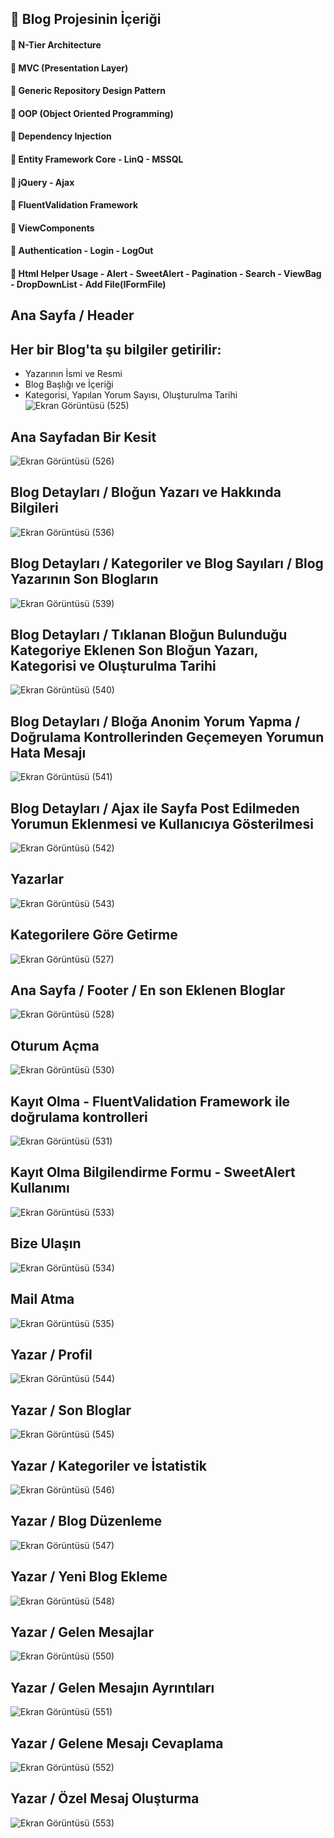 ## 📌 Blog Projesinin İçeriği
#### 💎 N-Tier Architecture
#### 💎 MVC (Presentation Layer)
#### 💎 Generic Repository Design Pattern
#### 💎 OOP (Object Oriented Programming)
#### 💎 Dependency Injection 
#### 💎 Entity Framework Core - LinQ - MSSQL
#### 💎 jQuery - Ajax
#### 💎 FluentValidation Framework
#### 💎 ViewComponents
#### 💎 Authentication - Login - LogOut
#### 💎 Html Helper Usage - Alert - SweetAlert - Pagination - Search - ViewBag - DropDownList - Add File(IFormFile)
## Ana Sayfa / Header
## Her bir Blog'ta şu bilgiler getirilir: 
- Yazarının İsmi ve Resmi 
- Blog Başlığı ve İçeriği
- Kategorisi, Yapılan Yorum Sayısı, Oluşturulma Tarihi
![Ekran Görüntüsü (525)](https://github.com/user-attachments/assets/a498d983-f183-49ea-b139-58f2e92f9a3f)
## **Ana Sayfadan Bir Kesit**
![Ekran Görüntüsü (526)](https://github.com/user-attachments/assets/2bb01b5f-9b22-4dc7-abc0-757a4ddfb136)
## Blog Detayları / Bloğun Yazarı ve Hakkında Bilgileri
![Ekran Görüntüsü (536)](https://github.com/user-attachments/assets/3f3b17ab-74a6-49a4-ab32-b9ffe7c26176)
## Blog Detayları / Kategoriler ve Blog Sayıları / Blog Yazarının Son Blogların
![Ekran Görüntüsü (539)](https://github.com/user-attachments/assets/389542eb-d628-4f49-90eb-3d96b91fa914)
## Blog Detayları / Tıklanan Bloğun Bulunduğu Kategoriye Eklenen Son Bloğun Yazarı, Kategorisi ve Oluşturulma Tarihi
![Ekran Görüntüsü (540)](https://github.com/user-attachments/assets/59cabbaf-5a01-4452-a09a-d5fa13fc7514)
## Blog Detayları /  Bloğa Anonim Yorum Yapma / Doğrulama Kontrollerinden Geçemeyen Yorumun Hata Mesajı
![Ekran Görüntüsü (541)](https://github.com/user-attachments/assets/a261f2c1-d997-4fca-a5f5-15be6de49e88)
## Blog Detayları / Ajax ile Sayfa Post Edilmeden Yorumun Eklenmesi ve Kullanıcıya Gösterilmesi 
![Ekran Görüntüsü (542)](https://github.com/user-attachments/assets/7284b83d-2ea9-4199-83fa-e21ab9327f12)
## Yazarlar
![Ekran Görüntüsü (543)](https://github.com/user-attachments/assets/e52a8ac8-a1da-41c6-b157-d816ca4c8d80)
## Kategorilere Göre Getirme
![Ekran Görüntüsü (527)](https://github.com/user-attachments/assets/95ae1807-37df-46b4-ab11-62ec614cd67e)
## Ana Sayfa / Footer / En son Eklenen Bloglar
![Ekran Görüntüsü (528)](https://github.com/user-attachments/assets/ac8432fc-f02d-46b9-9b64-3805031845cf)
## Oturum Açma
![Ekran Görüntüsü (530)](https://github.com/user-attachments/assets/b33303fc-997c-4171-8f5a-9d837b314a0e)
## Kayıt Olma - FluentValidation Framework ile doğrulama kontrolleri
![Ekran Görüntüsü (531)](https://github.com/user-attachments/assets/10ce8863-9861-4cfe-a54f-0b7a9f513663)
## Kayıt Olma Bilgilendirme Formu - SweetAlert Kullanımı
![Ekran Görüntüsü (533)](https://github.com/user-attachments/assets/59564878-00b5-4ddd-bea3-31b94ff77cb3)
## Bize Ulaşın
![Ekran Görüntüsü (534)](https://github.com/user-attachments/assets/a5eaf512-d0d5-4cd5-9346-f5debdc35288)
## Mail Atma
![Ekran Görüntüsü (535)](https://github.com/user-attachments/assets/0d935d3b-459e-4499-94eb-3ad5cdc31364)
## Yazar / Profil
![Ekran Görüntüsü (544)](https://github.com/user-attachments/assets/660fe3e1-8256-4ceb-ba89-7f809fc56cfc)
## Yazar / Son Bloglar
![Ekran Görüntüsü (545)](https://github.com/user-attachments/assets/222c2358-2e6c-4e45-b420-efaac62ff4cb)
## Yazar / Kategoriler ve İstatistik
![Ekran Görüntüsü (546)](https://github.com/user-attachments/assets/60e9bef4-bb64-46d0-b2b2-2c6df5de78cb)
## Yazar / Blog Düzenleme
![Ekran Görüntüsü (547)](https://github.com/user-attachments/assets/6e978437-4210-4d99-a4a1-ac92f436053a)
## Yazar / Yeni Blog Ekleme
![Ekran Görüntüsü (548)](https://github.com/user-attachments/assets/e986f071-682d-4120-b0ef-228aee0afbb1)
## Yazar / Gelen Mesajlar
![Ekran Görüntüsü (550)](https://github.com/user-attachments/assets/0f519924-af4d-4c06-994a-90fab00ac10b)
## Yazar / Gelen Mesajın Ayrıntıları
![Ekran Görüntüsü (551)](https://github.com/user-attachments/assets/91dd0949-fbfb-460c-994c-7bd9dbcb513f)
## Yazar / Gelene Mesajı Cevaplama
![Ekran Görüntüsü (552)](https://github.com/user-attachments/assets/ba2eca88-a8a3-4a2a-a7db-f1faffa68a67)
## Yazar / Özel Mesaj Oluşturma
![Ekran Görüntüsü (553)](https://github.com/user-attachments/assets/7f7cca16-c6f3-406a-bafe-f8490ba01989)
